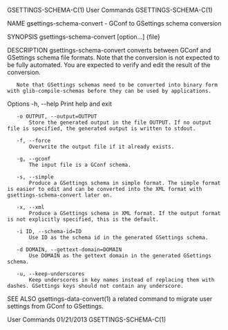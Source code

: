 GSETTINGS-SCHEMA-C(1)                                                                         User Commands                                                                         GSETTINGS-SCHEMA-C(1)

NAME
       gsettings-schema-convert - GConf to GSettings schema conversion

SYNOPSIS
       gsettings-schema-convert [option...] {file}

DESCRIPTION
       gsettings-schema-convert converts between GConf and GSettings schema file formats. Note that the conversion is not expected to be fully automated. You are expected to verify and edit the result
       of the conversion.

       Note that GSettings schemas need to be converted into binary form with glib-compile-schemas before they can be used by applications.

   Options
       -h, --help
           Print help and exit

       -o OUTPUT, --output=OUTPUT
           Store the generated output in the file OUTPUT. If no output file is specified, the generated output is written to stdout.

       -f, --force
           Overwrite the output file if it already exists.

       -g, --gconf
           The input file is a GConf schema.

       -s, --simple
           Produce a GSettings schema in simple format. The simple format is easier to edit and can be converted into the XML format with gsettings-schema-convert later on.

       -x, --xml
           Produce a GSettings schema in XML format. If the output format is not explicitly specified, this is the default.

       -i ID, --schema-id=ID
           Use ID as the schema id in the generated GSettings schema.

       -d DOMAIN, --gettext-domain=DOMAIN
           Use DOMAIN as the gettext domain in the generated GSettings schema.

       -u, --keep-underscores
           Keep underscores in key names instead of replacing them with dashes. GSettings keys should not contain any underscore.

SEE ALSO
       gsettings-data-convert(1) a related command to migrate user settings from GConf to GSettings.

User Commands                                                                                   01/21/2013                                                                          GSETTINGS-SCHEMA-C(1)
